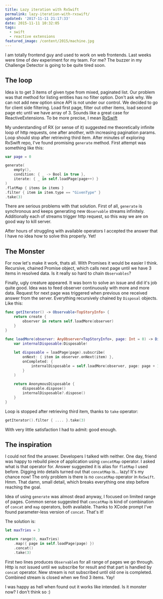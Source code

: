 ```yaml
---
title: Lazy iteration with RxSwift
permalink: lazy-iteration-with-rxswift/
updated: '2017-11-11 21:17:33'
date: 2015-11-11 10:32:05
tags: 
  - swift
  - reactive extensions
featured_image: /content/2015/machine.jpg
---
```


I am totally frontend guy and used to work on web frontends. Last weeks were time of dev experiment for my team. For me? The buzzer in my Challenge Detector is going to be quite tired soon. 
<!-- more -->

## The loop

Idea is to get 3 items of given type from mixed, paginated list. Our problem was that method for listing entities has no filter option. Don't ask why. We can not add new option since API is not under our control. We decided to go for client side filtering. Load first page, filter out other items, load second page etc until we have array of 3. Sounds like a great case for ReactiveExtensions. To be more precise, I mean [RxSwift](https://github.com/ReactiveX/RxSwift/)

My understanding of RX (or sense of it) suggested me theoretically infinite loop of http requests, one after another, with increasing pagination params. Loop should stop after retrieving third item. After minutes of exploring RxSwift repo, I've found promising `generate` method. First attempt was something like this:

```swift
var page = 0

generate(
    empty(), 
    condition: { _ -> Bool in true },
    iterate: { _ in self.loadPage(page++) }
)
.flatMap { items in items }
.filter { item in item.type == "GivenType" }
.take(3)
```

There are serious problems with that solution. First of all, `generate` is synchronous and keeps generating new `Observable` streams infinitely. Additionally each of streams trigger http request, so this way we are on good way to kill server. 

After hours of struggling with available operators I accepted the answer that I have no idea how to solve this properly. Yet! 

## The Monster

For now let's make it work, thats all. With Promises it would be easier I think. Recursive, chained Promise object, which calls next page until we have 3 items in resolved data. Is it really so hard to chain `Observables`? 

Finally, ugly creature appeared. It was born to solve an issue and did it's job quite good. Idea was to feed observer continuously with more and more data. Request for next page was triggered when previous one received answer from the server. Everything recursively chained by `Disposal` objects. Like this:

```swift
func getIterator() -> Observable<TopStoryInfo> {
    return create {
        observer in return self.loadMore(observer)
    }
}

func loadMore(observer: AnyObserver<TopStoryInfo>, page: Int = 0) -> Disposable {
    var internalDisposable:Disposable!
        
    let disposable = loadPage(page).subscribe(
        onNext: { item in observer.onNext(item) },
        onCompleted: {
            internalDisposable = self.loadMore(observer, page: page + 1)
        }
    )
        
    return AnonymousDisposable {
        disposable.dispose()
        internalDisposable?.dispose()
    }
}
```

Loop is stopped after retrieving third item, thanks to `take` operator:

```swift
getIterator().filter { .... }.take(3)
```

With very little satisfaction I had to admit: good enough.

## The inspiration

I could not find the answer. Developers I talked with neither. One day, friend was happy to rebuild piece of application using `concatMap` operator. I asked what is that operator for. Answer suggested it is alias for `flatMap` I used before. Digging into details turned out that `concatMap` is... lazy! It's my chance now! The only problem is there is no `concatMap` operator in `RxSwift`. Hmm. That damn, small detail, which breaks everything one step before reaching the goal. 

Idea of using `generate` was almost dead anyway, I focused on limited range of pages. Common sense suggested that `concatMap` is kind of combination of `concat` and `map` operators, both available. Thanks to XCode prompt I've found parameter-less version of `concat`. That's it!

The solution is:
```swift
let maxTries = 3

return range(0, maxTries)
    .map({ page in self.loadPage(page) })
    .concat()
    .take(3)
```

First two lines produces `Observable`s for all range of pages we go through. Http is not issued until we subscribe for result and that part is handled by `concat` operator. New stream is not subscribed until old one is completed. Combined stream is closed when we find 3 items. Yay!

I was happy as hell when found out it works like intended. Is it monster now? I don't think so :)
